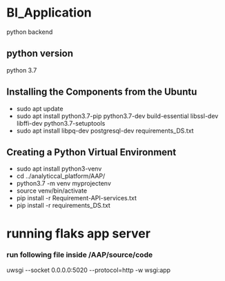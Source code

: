 # BI_Application
python backend 



## python version
python 3.7 

## Installing the Components from the Ubuntu 
* sudo apt update
* sudo apt install python3.7-pip python3.7-dev build-essential libssl-dev libffi-dev python3.7-setuptools
* sudo apt install libpq-dev postgresql-dev 
requirements_DS.txt
## Creating a Python Virtual Environment
* sudo apt install python3-venv
* cd ../analyticcal_platform/AAP/
* python3.7 -m venv myprojectenv
* source venv/bin/activate
* pip install -r Requirement-API-services.txt
* pip install -r requirements_DS.txt

# running flaks app server
### run following file inside /AAP/source/code
uwsgi --socket 0.0.0.0:5020 --protocol=http -w wsgi:app


